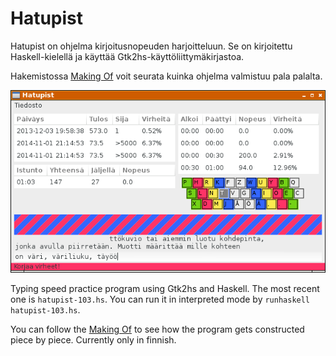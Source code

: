 # Hatupist

Hatupist on ohjelma kirjoitusnopeuden harjoitteluun. Se on kirjoitettu Haskell-kielellä ja käyttää Gtk2hs-käyttöliittymäkirjastoa.

Hakemistossa
[Making Of](/MakingOf)
voit seurata kuinka ohjelma valmistuu pala palalta.

![](Hatupist_002.png)

Typing speed practice program using Gtk2hs and Haskell. The most recent one is `hatupist-103.hs`. You can run it in interpreted mode by `runhaskell hatupist-103.hs`.

You can follow the 
[Making Of](/MakingOf)
to see how the program gets constructed piece by piece. Currently only in finnish.

